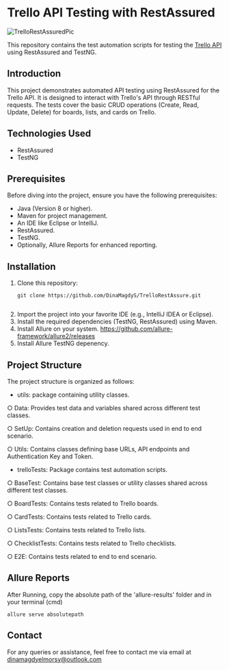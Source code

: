 # Trello API Testing with RestAssured
![TrelloRestAssuredPic](https://github.com/user-attachments/assets/76618ad1-30f1-4e0c-ab1b-06dfa14b3e95)

This repository contains the test automation scripts for testing the [Trello API](https://developer.atlassian.com/cloud/trello/rest/) using RestAssured and TestNG.

## Introduction
This project demonstrates automated API testing using RestAssured for the Trello API. It is designed to interact with Trello's API through RESTful requests.
The tests cover the basic CRUD operations (Create, Read, Update, Delete) for boards, lists, and cards on Trello.

## Technologies Used
- RestAssured
- TestNG

## Prerequisites
Before diving into the project, ensure you have the following prerequisites:

- Java (Version 8 or higher).
- Maven for project management.
- An IDE like Eclipse or IntelliJ.
- RestAssured.
- TestNG.
- Optionally, Allure Reports for enhanced reporting.

## Installation
 1. Clone this repository:
    ```console
    git clone https://github.com/DinaMagdyS/TrelloRestAssure.git


2. Import the project into your favorite IDE (e.g., IntelliJ IDEA or Eclipse).
3. Install the required dependencies (TestNG, RestAssured) using Maven.
4. Install Allure on your system.  https://github.com/allure-framework/allure2/releases
5. Install Allure TestNG depenency. 

## Project Structure
The project structure is organized as follows:

- utils: package containing utility classes.
  
○ Data: Provides test data and variables shared across different test classes.

○ SetUp: Contains creation and deletion requests used in end to end scenario.

○ Utils: Contains classes defining base URLs, API endpoints and Authentication Key and Token. 

- trelloTests: Package contains test automation scripts.
  
○ BaseTest: Contains base test classes or utility classes shared across different test classes.

○ BoardTests: Contains tests related to Trello boards.

○ CardTests: Contains tests related to Trello cards.

○ ListsTests: Contains tests related to Trello lists.

○ ChecklistTests: Contains tests related to Trello checklists.

○ E2E: Contains tests related to end to end scenario.

## Allure Reports
After Running, copy the absolute path of the 'allure-results' folder and in your terminal (cmd) 
```console
allure serve absolutepath
```

## Contact 
For any queries or assistance, feel free to contact me via email at dinamagdyelmorsy@outlook.com
